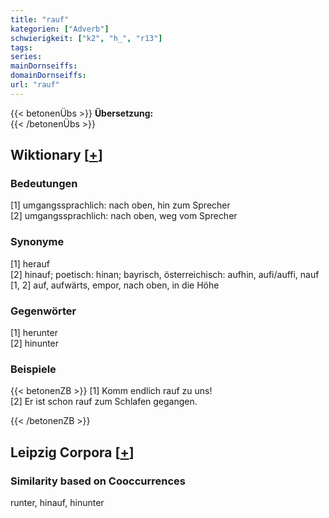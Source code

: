 ```yaml
---
title: "rauf"
kategorien: ["Adverb"]
schwierigkeit: ["k2", "h_", "r13"]
tags:
series:
mainDornseiffs:
domainDornseiffs:
url: "rauf"
---
```


{{< betonenÜbs >}}
**Übersetzung:**  
{{< /betonenÜbs >}}

## Wiktionary [[+](https://de.wiktionary.org/wiki/rauf)]

### Bedeutungen
[1] umgangssprachlich: nach oben, hin zum Sprecher  
[2] umgangssprachlich: nach oben, weg vom Sprecher  

### Synonyme
[1] herauf  
[2] hinauf; poetisch: hinan; bayrisch, österreichisch: aufhin, aufi/auffi, nauf  
[1, 2] auf, aufwärts, empor, nach oben, in die Höhe  

### Gegenwörter
[1] herunter  
[2] hinunter  

### Beispiele
{{< betonenZB >}}
[1] Komm endlich rauf zu uns!  
[2] Er ist schon rauf zum Schlafen gegangen.  

{{< /betonenZB >}}

## Leipzig Corpora [[+](https://corpora.uni-leipzig.de/en/res?word=rauf&corpusId=deu_newscrawl-public_2018)]


### Similarity based on Cooccurrences
runter, hinauf, hinunter


